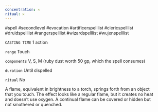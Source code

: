```yaml
---
concentration: 𐄂
ritual: 𐄂
---
```

#spell #secondlevel #evocation #artificerspelllist #clericspelllist #druidspelllist #rangerspelllist #wizardspelllist #wujenspelllist

`CASTING TIME`
1 action

`range`
Touch

`components`
V, S, M (ruby dust worth 50 gp, which the spell consumes)

`duration`
Until dispelled

`ritual`
No

A flame, equivalent in brightness to a torch, springs forth from an object that you touch. The effect looks like a regular flame, but it creates no heat and doesn’t use oxygen. A continual flame can be covered or hidden but not smothered or quenched.